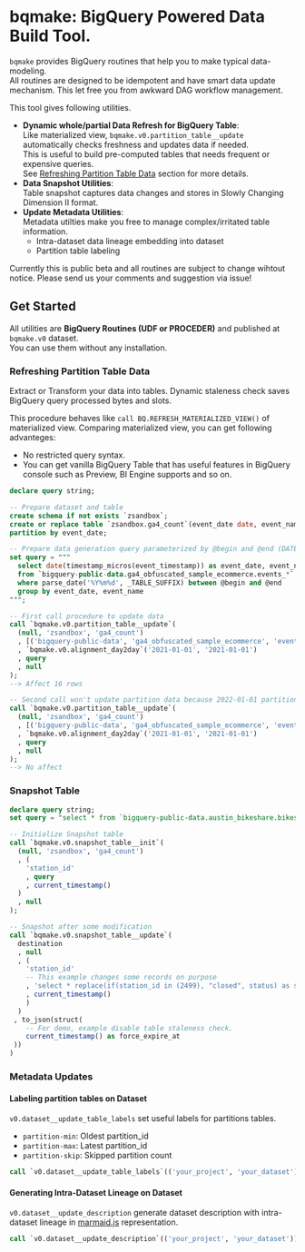 bqmake: BigQuery Powered Data Build Tool.
===

`bqmake` provides BigQuery routines that help you to make typical data-modeling.\
All routines are designed to be idempotent and have smart data update mechanism.
This let free you from awkward DAG workflow management.

This tool gives following utilities.

- **Dynamic whole/partial Data Refresh for BigQuery Table**:\
  Like materialized view, `bqmake.v0.partition_table__update` automatically checks freshness and updates data if needed.\
  This is useful to build pre-computed tables that needs frequent or expensive queries.\
  See [Refreshing Partition Table Data](#refreshing-partition-table-data) section for more details.
- **Data Snapshot Utilities**:\
  Table snapshot captures data changes and stores in Slowly Changing Dimension II format.
- **Update Metadata Utilities**:\
  Metadata utilties make you free to manage complex/irritated table information.
    * Intra-dataset data lineage embedding into dataset
    * Partition table labeling

Currently this is public beta and all routines are subject to change wihtout notice.
Please send us your comments and suggestion via issue!

## Get Started

All utilities are **BigQuery Routines (UDF or PROCEDER)** and published at `bqmake.v0` dataset.\
You can use them without any installation.

### Refreshing Partition Table Data

Extract or Transform your data into tables.
Dynamic staleness check saves BigQuery query processed bytes and slots.

This procedure behaves like `call BQ.REFRESH_MATERIALIZED_VIEW()` of materialized view. 
Comparing materialized view, you can get following advanteges:
* No restricted query syntax.
* You can get vanilla BigQuery Table that has useful features in BigQuery console such as Preview, BI Engine supports and so on.


```sql
declare query string;

-- Prepare dataset and table
create schema if not exists `zsandbox`;
create or replace table `zsandbox.ga4_count`(event_date date, event_name string, records int64)
partition by event_date;

-- Prepare data generation query parameterized by @begin and @end (DATE type)
set query = """
  select date(timestamp_micros(event_timestamp)) as event_date, event_name, count(1)
  from `bigquery-public-data.ga4_obfuscated_sample_ecommerce.events_*`
  where parse_date('%Y%m%d', _TABLE_SUFFIX) between @begin and @end
  group by event_date, event_name
""";

-- First call procedure to update data
call `bqmake.v0.partition_table__update`(
  (null, 'zsandbox', 'ga4_count')
  , [('bigquery-public-data', 'ga4_obfuscated_sample_ecommerce', 'events_*')]
  , `bqmake.v0.alignment_day2day`('2021-01-01', '2021-01-01')
  , query
  , null
);
--> Affect 16 rows

-- Second call won't update partition data because 2022-01-01 partition is still freshed.
call `bqmake.v0.partition_table__update`(
  (null, 'zsandbox', 'ga4_count')
  , [('bigquery-public-data', 'ga4_obfuscated_sample_ecommerce', 'events_*')]
  , `bqmake.v0.alignment_day2day`('2021-01-01', '2021-01-01')
  , query
  , null
);
--> No affect
```

### Snapshot Table

```sql
declare query string;
set query = "select * from `bigquery-public-data.austin_bikeshare.bikeshare_stations` limit 0"

-- Initialize Snapshot table
call `bqmake.v0.snapshot_table__init`(
  (null, 'zsandbox', 'ga4_count')
  , (
    'station_id'
    , query
    , current_timestamp()
  )
  , null
);

-- Snapshot after some modification
call `bqmake.v0.snapshot_table__update`(
  destination
  , null
  , (
    'station_id'
    -- This example changes some records on purpose
    , 'select * replace(if(station_id in (2499), "closed", status) as status) from `bigquery-public-data.austin_bikeshare.bikeshare_stations`'
    , current_timestamp()
    )
  )
 , to_json(struct(
    -- For demo, example disable table staleness check.
    current_timestamp() as force_expire_at
 ))
)
```

### Metadata Updates

#### Labeling partition tables on Dataset

`v0.dataset__update_table_labels` set useful labels for partitions tables.

- `partition-min`: Oldest partition_id
- `partition-max`: Latest partition_id
- `partition-skip`: Skipped partition count

```sql
call `v0.dataset__update_table_labels`(('your_project', 'your_dataset'))
```

#### Generating Intra-Dataset Lineage on Dataset

`v0.dataset__update_description` generate dataset description with intra-dataset lineage in [marmaid.js](https://mermaid-js.github.io/mermaid/#/) representation.

```sql
call `v0.dataset__update_description`(('your_project', 'your_dataset'))
```
